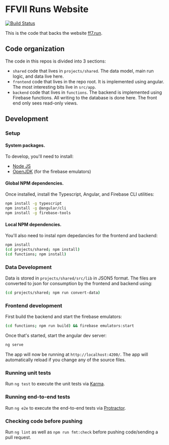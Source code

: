 # FFVII Runs Website

[![Build Status](https://travis-ci.org/konkers/ff7run.svg?branch=master)](https://travis-ci.org/konkers/ff7run)

This is the code that backs the website [ff7.run](https://ff7.run).

## Code organization

The code in this repos is divided into 3 sections:

* `shared` code that lives in `projects/shared`.  The data model, main run 
  logic, and data live here.
* `frontend` code that lives in the repo root.  It is implemented using angular.
  The most interesting bits live in `src/app`.
* `backend` code that lives in `functions`.  The backend is implemented using
  Firebase functions.  All writing to the database is done here.  The front end
  only sees read-only views.


## Development

### Setup

#### System packages.

To develop, you'll need to install:
* [Node JS](https://nodejs.org/)
* [OpenJDK](https://openjdk.java.net/) (for the firebase emulators)

#### Global NPM dependencies.

Once installed, install the Typescript, Angular, and Firebase CLI utilities:

```sh
npm install -g typescript
npm install -g @angular/cli
npm install -g firebase-tools
```

#### Local NPM dependencies.

You'll also need to instal npm depedancies for the frontend and backend:

```sh
npm install
(cd projects/shared; npm install)
(cd functions; npm install)
```
### Data Development

Data is stored in `projects/shared/src/lib` in JSON5 format.   The files are
converted to json for consumption by the frontend and backend using:

```sh
(cd projects/shared; npm run convert-data)
```

### Frontend development

First build the backend and start the firebase emulators:

```sh
(cd functions; npm run build) && firebase emulators:start
```

Once that's started, start the angular dev server:

```sh
ng serve
```

The app will now be running at `http://localhost:4200/`. The app will automatically
 reload if you change any of the source files.

### Running unit tests

Run `ng test` to execute the unit tests via [Karma](https://karma-runner.github.io).

### Running end-to-end tests

Run `ng e2e` to execute the end-to-end tests via [Protractor](http://www.protractortest.org/).

### Checking code before pushing

Run `ng lint` as well as `npm run fmt:check` before pushing code/sending a pull request.
